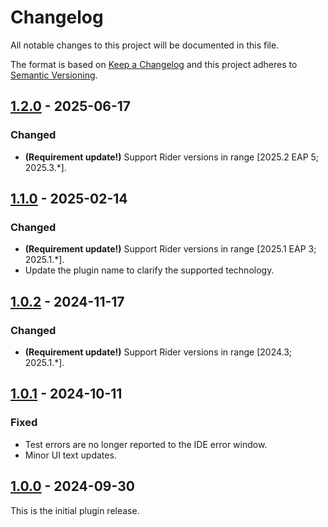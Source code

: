 # Changelog
All notable changes to this project will be documented in this file.

The format is based on [Keep a Changelog](http://keepachangelog.com/en/1.0.0/)
and this project adheres to [Semantic Versioning](http://semver.org/spec/v2.0.0.html).

## [1.2.0] - 2025-06-17
### Changed
- **(Requirement update!)** Support Rider versions in range \[2025.2 EAP 5; 2025.3.*\].

## [1.1.0] - 2025-02-14
### Changed
- **(Requirement update!)** Support Rider versions in range \[2025.1 EAP 3; 2025.1.*\].
- Update the plugin name to clarify the supported technology.

## [1.0.2] - 2024-11-17
### Changed
- **(Requirement update!)** Support Rider versions in range \[2024.3; 2025.1.*\].

## [1.0.1] - 2024-10-11
### Fixed
- Test errors are no longer reported to the IDE error window.
- Minor UI text updates.

## [1.0.0] - 2024-09-30
This is the initial plugin release.

[1.0.0]: https://github.com/JetBrains/rider-trx-plugin/releases/tag/v1.0.0
[1.0.1]: https://github.com/JetBrains/rider-trx-plugin/compare/v1.0.0...v1.0.1
[1.0.2]: https://github.com/JetBrains/rider-trx-plugin/compare/v1.0.1...v1.0.2
[1.1.0]: https://github.com/JetBrains/rider-trx-plugin/compare/v1.0.2...v1.1.0
[1.2.0]: https://github.com/JetBrains/rider-trx-plugin/compare/v1.1.0...v1.2.0
[Unreleased]: https://github.com/JetBrains/rider-trx-plugin/compare/v1.2.0...HEAD
